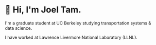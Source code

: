 # 👋 Hi, I'm Joel Tam.

I'm a graduate student at UC Berkeley studying transportation systems & data science.

I have worked at Lawrence Livermore National Laboratory (LLNL).